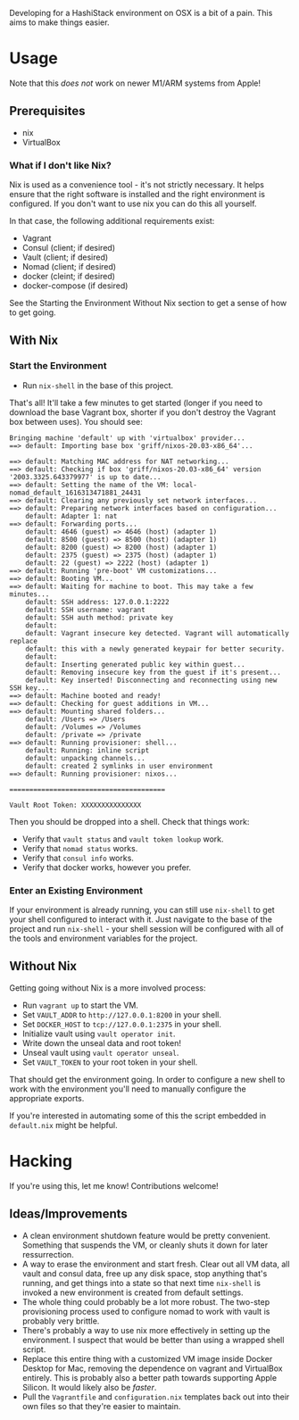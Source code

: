 Developing for a HashiStack environment on OSX is a bit of a pain. This aims to
make things easier.

# Usage
Note that this _does not_ work on newer M1/ARM systems from Apple!

## Prerequisites
 - nix
 - VirtualBox

### What if I don't like Nix?
Nix is used as a convenience tool - it's not strictly necessary. It helps ensure
that the right software is installed and the right environment is configured. If
you don't want to use nix you can do this all yourself.

In that case, the following additional requirements exist:
 - Vagrant
 - Consul (client; if desired)
 - Vault (client; if desired)
 - Nomad (client; if desired)
 - docker (cleint; if desired)
 - docker-compose (if desired)

See the Starting the Environment Without Nix section to get a sense of how to
get going.

## With Nix
### Start the Environment
 - Run `nix-shell` in the base of this project.

That's all! It'll take a few minutes to get started (longer if you need to
download the base Vagrant box, shorter if you don't destroy the Vagrant box
between uses). You should see:

```
Bringing machine 'default' up with 'virtualbox' provider...
==> default: Importing base box 'griff/nixos-20.03-x86_64'...

==> default: Matching MAC address for NAT networking...
==> default: Checking if box 'griff/nixos-20.03-x86_64' version '2003.3325.643379977' is up to date...
==> default: Setting the name of the VM: local-nomad_default_1616313471881_24431
==> default: Clearing any previously set network interfaces...
==> default: Preparing network interfaces based on configuration...
    default: Adapter 1: nat
==> default: Forwarding ports...
    default: 4646 (guest) => 4646 (host) (adapter 1)
    default: 8500 (guest) => 8500 (host) (adapter 1)
    default: 8200 (guest) => 8200 (host) (adapter 1)
    default: 2375 (guest) => 2375 (host) (adapter 1)
    default: 22 (guest) => 2222 (host) (adapter 1)
==> default: Running 'pre-boot' VM customizations...
==> default: Booting VM...
==> default: Waiting for machine to boot. This may take a few minutes...
    default: SSH address: 127.0.0.1:2222
    default: SSH username: vagrant
    default: SSH auth method: private key
    default:
    default: Vagrant insecure key detected. Vagrant will automatically replace
    default: this with a newly generated keypair for better security.
    default:
    default: Inserting generated public key within guest...
    default: Removing insecure key from the guest if it's present...
    default: Key inserted! Disconnecting and reconnecting using new SSH key...
==> default: Machine booted and ready!
==> default: Checking for guest additions in VM...
==> default: Mounting shared folders...
    default: /Users => /Users
    default: /Volumes => /Volumes
    default: /private => /private
==> default: Running provisioner: shell...
    default: Running: inline script
    default: unpacking channels...
    default: created 2 symlinks in user environment
==> default: Running provisioner: nixos...

=======================================

Vault Root Token: XXXXXXXXXXXXXXX
```

Then you should be dropped into a shell. Check that things work:
 - Verify that `vault status` and `vault token lookup` work.
 - Verify that `nomad status` works.
 - Verify that `consul info` works.
 - Verify that docker works, however you prefer.

### Enter an Existing Environment
If your environment is already running, you can still use `nix-shell` to get
your shell configured to interact with it. Just navigate to the base of the
project and run `nix-shell` - your shell session will be configured with all
of the tools and environment variables for the project.

## Without Nix
Getting going without Nix is a more involved process:
 - Run `vagrant up` to start the VM.
 - Set `VAULT_ADDR` to `http://127.0.0.1:8200` in your shell.
 - Set `DOCKER_HOST` to `tcp://127.0.0.1:2375` in your shell.
 - Initialize vault using `vault operator init`.
 - Write down the unseal data and root token!
 - Unseal vault using `vault operator unseal`.
 - Set `VAULT_TOKEN` to your root token in your shell.

That should get the environment going. In order to configure a new shell to work
with the environment you'll need to manually configure the appropriate exports.

If you're interested in automating some of this the script embedded in
`default.nix` might be helpful.

# Hacking
If you're using this, let me know! Contributions welcome!

## Ideas/Improvements
 - A clean environment shutdown feature would be pretty convenient. Something
   that suspends the VM, or cleanly shuts it down for later ressurrection.
 - A way to erase the environment and start fresh. Clear out all VM data, all
   vault and consul data, free up any disk space, stop anything that's running,
   and get things into a state so that next time `nix-shell` is invoked a new
   environment is created from default settings.
 - The whole thing could probably be a lot more robust. The two-step
   provisioning process used to configure nomad to work with vault is probably
   very brittle.
 - There's probably a way to use nix more effectively in setting up the
   environment. I suspect that would be better than using a wrapped shell
   script.
 - Replace this entire thing with a customized VM image inside Docker Desktop
   for Mac, removing the dependence on vagrant and VirtualBox entirely. This is
   probably also a better path towards supporting Apple Silicon. It would likely
   also be _faster_.
 - Pull the `Vagrantfile` and `configuration.nix` templates back out into their
   own files so that they're easier to maintain.
